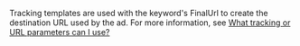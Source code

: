 Tracking templates are used with the keyword's FinalUrl to create the destination URL used by the ad. For more information, see [What tracking or URL parameters can I use?](https://help.ads.microsoft.com/#apex/3/en/56799/2)
